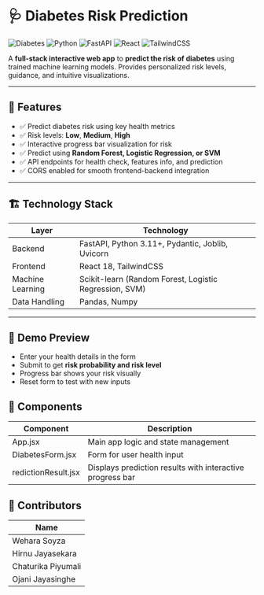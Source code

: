 # 🩺 Diabetes Risk Prediction 

![Diabetes](https://img.shields.io/badge/Health-Monitoring-blue?style=flat-square) 
![Python](https://img.shields.io/badge/Python-3.11+-blue?style=flat-square) 
![FastAPI](https://img.shields.io/badge/FastAPI-Backend-green?style=flat-square) 
![React](https://img.shields.io/badge/React-Frontend-blue?style=flat-square) 
![TailwindCSS](https://img.shields.io/badge/TailwindCSS-Styling-teal?style=flat-square)

A **full-stack interactive web app** to **predict the risk of diabetes** using trained machine learning models. Provides personalized risk levels, guidance, and intuitive visualizations.

---

## 🌟 Features

- ✅ Predict diabetes risk using key health metrics  
- ✅ Risk levels: **Low**, **Medium**, **High**  
- ✅ Interactive progress bar visualization for risk  
- ✅ Predict using **Random Forest, Logistic Regression, or SVM**  
- ✅ API endpoints for health check, features info, and prediction  
- ✅ CORS enabled for smooth frontend-backend integration  

---

## 🏗️ Technology Stack

| Layer | Technology |
|-------|------------|
| Backend | FastAPI, Python 3.11+, Pydantic, Joblib, Uvicorn |
| Frontend | React 18, TailwindCSS |
| Machine Learning | Scikit-learn (Random Forest, Logistic Regression, SVM) |
| Data Handling | Pandas, Numpy |

---

## 🚀 Demo Preview

- Enter your health details in the form  
- Submit to get **risk probability and risk level**  
- Progress bar shows your risk visually  
- Reset form to test with new inputs  

## 🧩 Components

| Component | Description |
|-----------|-------------|
| App.jsx | Main app logic and state management |
| DiabetesForm.jsx | Form for user health input |
| redictionResult.jsx | Displays prediction results with interactive progress bar |

## 📝 Contributors

| Name |
|------|
| Wehara Soyza |
| Hirnu Jayasekara |
| Chaturika Piyumali |
| Ojani Jayasinghe |




